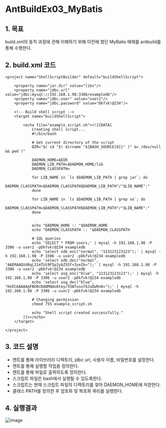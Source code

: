# AntBuildEx03_MyBatis

## 1.	목표

build.xml의 동작 과정에 관해 이해하기 위해 이전에 했던 MyBatis 예제를 antbuild를 통해 수행한다. 

## 2.	build.xml 코드

```
<project name="ShellScriptBuilder" default="buildShellScript">

    <property name="jar.dir" value="libs"/>
    <property name="jdbc.url" value="jdbc:mysql://192.168.1.98:3306/exampledb"/>
    <property name="jdbc.user" value="user2"/>
    <property name="jdbc.password" value="Dkfvk!@234"/>

    <!-- Build shell script -->
    <target name="buildShellScript">
        
        <echo file="example_script.sh"><![CDATA[
            Creating shell script...
            #!/bin/bash

            # Get current directory of the script
            DIR="$( cd "$( dirname "${BASH_SOURCE[0]}" )" &> /dev/null && pwd )"

            DAEMON_HOME=$DIR
            DAEMON_LIB_PATH=$DAEMON_HOME/lib
            DAEMON_CLASSPATH=

            for LIB_NAME in `ls $DAEMON_LIB_PATH | grep jar`; do
                DAEMON_CLASSPATH=$DAEMON_CLASSPATH$DAEMON_LIB_PATH"/"$LIB_NAME":"
            done
        	
        	for LIB_NAME in `ls $DAEMON_LIB_PATH | grep so`; do
        	        DAEMON_CLASSPATH=$DAEMON_CLASSPATH$DAEMON_LIB_PATH"/"$LIB_NAME":"
        	done


            echo "DAEMON_HOME :: "$DAEMON_HOME
            echo "DAEMON_CLASSPATH :: "$DAEMON_CLASSPATH

            # SQL queries
            echo 'SELECT * FROM users;' | mysql -h 192.168.1.98 -P 3306 -u user2 -pDkfvk!@234 exampledb
            echo 'select xdb_enc("normal", "123123123123");' | mysql -h 192.168.1.98 -P 3306 -u user2 -pDkfvk!@234 exampledb
            echo 'select xdb_dec("normal", "AAERAAQVd0qL31mTUi9F5p2ybZS5f+3seIk=");' | mysql -h 192.168.1.98 -P 3306 -u user2 -pDkfvk!@234 exampledb
            echo 'select asg_enc("blue", "123123123123");' | mysql -h 192.168.1.98 -P 3306 -u user2 -pDkfvk!@234 exampledb
            echo 'select asg_dec("blue", "HzECAAAAAgFBU0cDAQMQAo6tey/55W7uso76JuDwRn8=");' | mysql -h 192.168.1.98 -P 3306 -u user2 -pDkfvk!@234 exampledb

            # Changing permission
            chmod 755 example_script.sh

            echo "Shell script created successfully."
        ]]></echo>
    </target>

</project>
```

## 3.	코드 설명 
-	<property>엔트를 통해 라이브러리 디렉토리, jdbc url, 사용자 이름, 비밀번호를 설정한다.
-	<target> 엔트를 통해 실행할 작업을 정의한다. 
-	<echo>엔트를 통해 파일로 출력하도록 정의한다. 
-	스크립트 파일은 bash에서 실행될 수 있도록한다.
-	스크립트는 현재 스크립트 파일의 디렉토리를 찾아 DAEMON_HOME에 저장한다.
-	클래스 PATH를 정의한 후 암호화 및 복호화 쿼리를 실행한다.
## 4.	실행결과
 ![image](https://github.com/auspicious0/AntBuildEx03_MyBatis/assets/108572025/3343aeef-654d-4b07-98c4-38ab46da8f3d)



